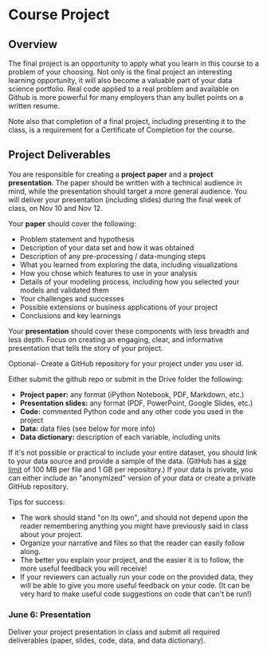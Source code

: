 # Course Project

## Overview

The final project is an opportunity to apply what you learn in this course to a problem of your choosing. Not only is the final project an interesting learning opportunity, it will also become a valuable part of your data science portfolio. Real code applied to a real problem and available on Github is more powerful for many employers than any bullet points on a written resume.

Note also that completion of a final project, including presenting it to the class, is a requirement for a Certificate of Completion for the course.


## Project Deliverables

You are responsible for creating a **project paper** and a **project presentation**. The paper should be written with a technical audience in mind, while the presentation should target a more general audience. You will deliver your presentation (including slides) during the final week of class, on Nov 10 and Nov 12.

Your **paper** should cover the following:

* Problem statement and hypothesis
* Description of your data set and how it was obtained
* Description of any pre-processing / data-munging steps
* What you learned from exploring the data, including visualizations
* How you chose which features to use in your analysis
* Details of your modeling process, including how you selected your models and validated them
* Your challenges and successes
* Possible extensions or business applications of your project
* Conclusions and key learnings

Your **presentation** should cover these components with less breadth and less depth. Focus on creating an engaging, clear, and informative presentation that tells the story of your project.

Optional- Create a GitHub repository for your project under you user id.

Either submit the github repo or submit in the Drive folder the following:

* **Project paper:** any format (iPython Notebook, PDF, Markdown, etc.)
* **Presentation slides:** any format (PDF, PowerPoint, Google Slides, etc.)
* **Code:** commented Python code and any other code you used in the project
* **Data:** data files (see below for more info)
* **Data dictionary:** description of each variable, including units

If it's not possible or practical to include your entire dataset, you should link to your data source and provide a sample of the data. (GitHub has a [size limit](https://help.github.com/articles/what-is-my-disk-quota/) of 100 MB per file and 1 GB per repository.) If your data is private, you can either include an "anonymized" version of your data or create a private GitHub repository.


Tips for success:
* The work should stand "on its own", and should not depend upon the reader remembering anything you might have previously said in class about your project.
* Organize your narrative and files so that the reader can easily follow along.
* The better you explain your project, and the easier it is to follow, the more useful feedback you will receive!
* If your reviewers can actually run your code on the provided data, they will be able to give you more useful feedback on your code. (It can be very hard to make useful code suggestions on code that can't be run!)


### June 6: Presentation

Deliver your project presentation in class and submit all required deliverables (paper, slides, code, data, and data dictionary).
